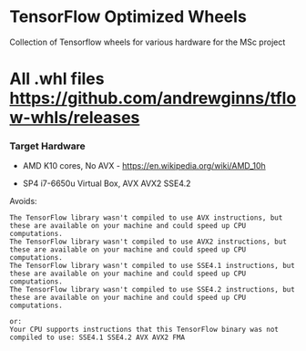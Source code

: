 # TensorFlow Optimized Wheels
Collection of Tensorflow wheels for various hardware for the MSc project

# All .whl files https://github.com/andrewginns/tflow-whls/releases

### Target Hardware 
* AMD K10 cores, No AVX - https://en.wikipedia.org/wiki/AMD_10h

* SP4 i7-6650u Virtual Box, AVX AVX2 SSE4.2

Avoids:
```
The TensorFlow library wasn't compiled to use AVX instructions, but these are available on your machine and could speed up CPU computations.
The TensorFlow library wasn't compiled to use AVX2 instructions, but these are available on your machine and could speed up CPU computations.
The TensorFlow library wasn't compiled to use SSE4.1 instructions, but these are available on your machine and could speed up CPU computations.
The TensorFlow library wasn't compiled to use SSE4.2 instructions, but these are available on your machine and could speed up CPU computations.

or:
Your CPU supports instructions that this TensorFlow binary was not compiled to use: SSE4.1 SSE4.2 AVX AVX2 FMA
```
